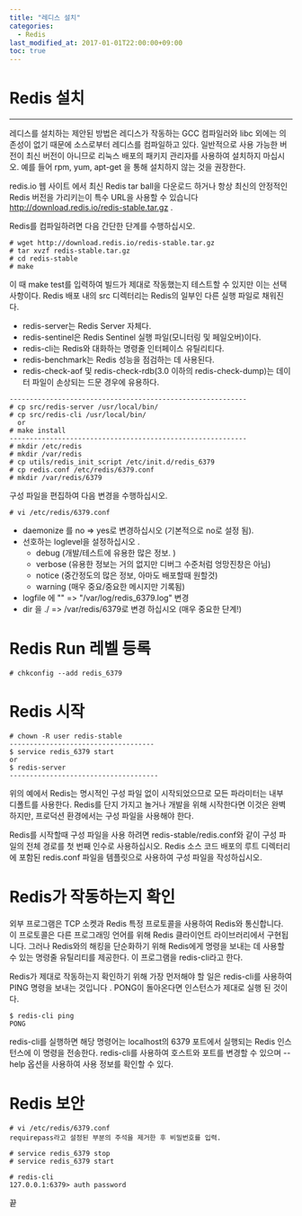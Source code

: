 ```yaml
---
title: "레디스 설치"
categories: 
  - Redis
last_modified_at: 2017-01-01T22:00:00+09:00
toc: true
---
```


# Redis 설치
------------------------------------------------------------
레디스를 설치하는 제안된 방법은 레디스가 작동하는 GCC 컴파일러와 libc 외에는 의존성이 없기 때문에 소스로부터 레디스를 컴파일하고 있다. 
일반적으로 사용 가능한 버전이 최신 버전이 아니므로 리눅스 배포의 패키지 관리자를 사용하여 설치하지 마십시오.
예를 들어 rpm, yum, apt-get 을 통해 설치하지 않는 것을 권장한다.

redis.io 웹 사이트 에서 최신 Redis tar ball을 다운로드 하거나 항상 최신의 안정적인 Redis 버전을 가리키는이 특수 URL을 사용할 수 있습니다 
http://download.redis.io/redis-stable.tar.gz . 

Redis를 컴파일하려면 다음 간단한 단계를 수행하십시오.
```
# wget http://download.redis.io/redis-stable.tar.gz
# tar xvzf redis-stable.tar.gz
# cd redis-stable
# make
```

이 때 make test를 입력하여 빌드가 제대로 작동했는지 테스트할 수 있지만 이는 선택 사항이다. 
Redis 배포 내의 src 디렉터리는 Redis의 일부인 다른 실행 파일로 채워진다.

* redis-server는 Redis Server 자체다.
* redis-sentinel은 Redis Sentinel 실행 파일(모니터링 및 페일오버)이다.
* redis-cli는 Redis와 대화하는 명령줄 인터페이스 유틸리티다.
* redis-benchmark는 Redis 성능을 점검하는 데 사용된다.
* redis-check-aof 및 redis-check-rdb(3.0 이하의 redis-check-dump)는 데이터 파일이 손상되는 드문 경우에 유용하다.

```
-----------------------------------------------------------
# cp src/redis-server /usr/local/bin/
# cp src/redis-cli /usr/local/bin/     
  or
# make install
-----------------------------------------------------------
# mkdir /etc/redis
# mkdir /var/redis
# cp utils/redis_init_script /etc/init.d/redis_6379
# cp redis.conf /etc/redis/6379.conf
# mkdir /var/redis/6379
```

구성 파일을 편집하여 다음 변경을 수행하십시오.
```
# vi /etc/redis/6379.conf
```
* daemonize 를 no => yes로 변경하십시오 (기본적으로 no로 설정 됨).
* 선호하는 loglevel을 설정하십시오 .
  * debug (개발/테스트에 유용한 많은 정보. )
  * verbose (유용한 정보는 거의 없지만 디버그 수준처럼 엉망진창은 아님)
  * notice (중간정도의 많은 정보, 아마도 배포할때 원할것)
  * warning (매우 중요/중요한 메시지만 기록됨)
* logfile 에 "" => "/var/log/redis_6379.log" 변경
* dir 을 ./ => /var/redis/6379로 변경 하십시오 (매우 중요한 단계!)

# Redis Run 레벨 등록
```
# chkconfig --add redis_6379
```


# Redis 시작
```
# chown -R user redis-stable
------------------------------------
$ service redis_6379 start
or
$ redis-server
-------------------------------------
```

위의 예에서 Redis는 명시적인 구성 파일 없이 시작되었으므로 모든 파라미터는 내부 디폴트를 사용한다. 
Redis를 단지 가지고 놀거나 개발을 위해 시작한다면 이것은 완벽하지만, 프로덕션 환경에서는 구성 파일을 사용해야 한다.

Redis를 시작할때 구성 파일을 사용 하려면 redis-stable/redis.conf와 같이 구성 파일의 전체 경로를 첫 번째 인수로 사용하십시오. 
Redis 소스 코드 배포의 루트 디렉터리에 포함된 redis.conf 파일을 템플릿으로 사용하여 구성 파일을 작성하십시오.

# Redis가 작동하는지 확인

외부 프로그램은 TCP 소켓과 Redis 특정 프로토콜을 사용하여 Redis와 통신합니다.
이 프로토콜은 다른 프로그래밍 언어를 위해 Redis 클라이언트 라이브러리에서 구현됩니다. 
그러나 Redis와의 해킹을 단순화하기 위해 Redis에게 명령을 보내는 데 사용할 수 있는 명령줄 유틸리티를 제공한다. 
이 프로그램을 redis-cli라고 한다.

Redis가 제대로 작동하는지 확인하기 위해 가장 먼저해야 할 일은 redis-cli를 사용하여 PING 명령을 보내는 것입니다 .
PONG이 돌아온다면 인스턴스가 제대로 실행 된 것이다.
```
$ redis-cli ping
PONG
```
redis-cli를 실행하면 해당 명령어는 localhost의 6379 포트에서 실행되는 Redis 인스턴스에 이 명령을 전송한다.
redis-cli를 사용하여 호스트와 포트를 변경할 수 있으며 --help 옵션을 사용하여 사용 정보를 확인할 수 있다.


# Redis 보안
```
# vi /etc/redis/6379.conf
requirepass라고 설정된 부분의 주석을 제거한 후 비밀번호를 입력.

# service redis_6379 stop
# service redis_6379 start

# redis-cli
127.0.0.1:6379> auth password

```

끝